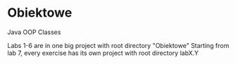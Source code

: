 # Obiektowe
Java OOP Classes

Labs 1-6 are in one big project with root directory "Obiektowe"
Starting from lab 7, every exercise has its own project with root directory labX.Y
